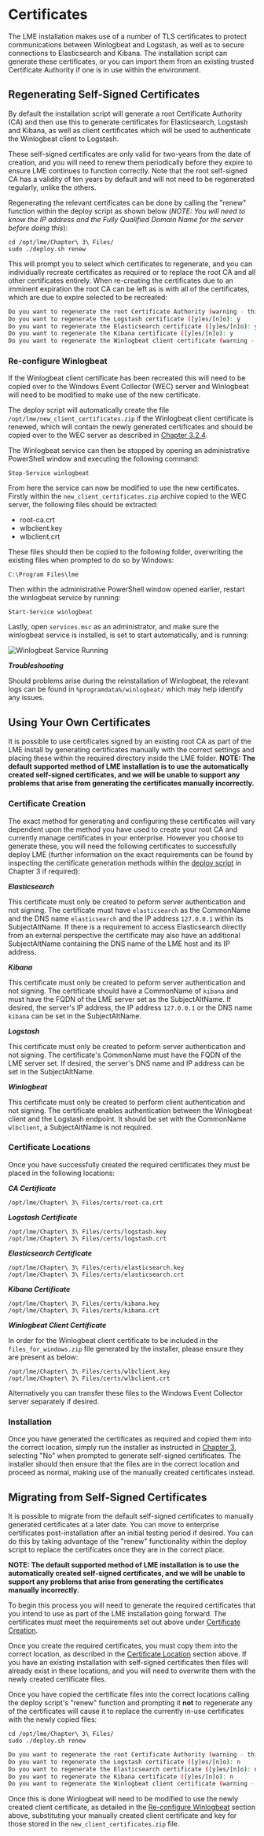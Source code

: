# Certificates
The LME installation makes use of a number of TLS certificates to protect communications between Winlogbeat and Logstash, as well as to secure connections to Elasticsearch and Kibana. The installation script can generate these certificates, or you can import them from an existing trusted Certificate Authority if one is in use within the environment.

## Regenerating Self-Signed Certificates
By default the installation script will generate a root Certificate Authority (CA) and then use this to generate certificates for Elasticsearch, Logstash and Kibana, as well as client certificates which will be used to authenticate the Winlogbeat client to Logstash.

These self-signed certificates are only valid for two-years from the date of creation, and you will need to renew them periodically before they expire to ensure LME continues to function correctly. Note that the root self-signed CA has a validity of ten years by default and will not need to be regenerated regularly, unlike the others.

Regenerating the relevant certificates can be done by calling the "renew" function within the deploy script as shown below (*NOTE: You will need to know the IP address and the Fully Qualified Domain Name for the server before doing this*):


```
cd /opt/lme/Chapter\ 3\ Files/
sudo ./deploy.sh renew
```

This will prompt you to select which certificates to regenerate, and you can individually recreate certificates as required or to replace the root CA and all other certificates entirely. When re-creating the certificates due to an imminent expiration the root CA can be left as is with all of the certificates, which are due to expire selected to be recreated:

```bash
Do you want to regenerate the root Certificate Authority (warning - this will invalidate all current certificates in use) ([y]es/[n]o): n
Do you want to regenerate the Logstash certificate ([y]es/[n]o): y
Do you want to regenerate the Elasticsearch certificate ([y]es/[n]o): y
Do you want to regenerate the Kibana certificate ([y]es/[n]o): y
Do you want to regenerate the Winlogbeat client certificate (warning - you will need to re-install Winlogbeat with the new certificate on the WEC server if you do this) ([y]es/[n]o): y
```

### Re-configure Winlogbeat

If the Winlogbeat client certificate has been recreated this will need to be copied over to the Windows Event Collector (WEC) server and Winlogbeat will need to be modified to make use of the new certificate.

The deploy script will automatically create the file ```/opt/lme/new_client_certificates.zip```  if the Winlogbeat client certificate is renewed, which will contain the newly generated certificates and should be copied over to the WEC server as described in [Chapter 3.2.4](/docs/markdown/chapter3/chapter3.md#324-download-files-for-windows-event-collector).

The Winlogbeat service can then be stopped by opening an administrative PowerShell window and executing the following command:

```
Stop-Service winlogbeat
```

From here the service can now be modified to use the new certificates. Firstly within the ```new_client_certificates.zip``` archive copied to the WEC server, the following files should be extracted:
* root-ca.crt
* wlbclient.key
* wlbclient.crt

These files should then be copied to the following folder, overwriting the existing files when prompted to do so by Windows:

```
C:\Program Files\lme
```

Then within the administrative PowerShell window opened earlier, restart the winlogbeat service by running:

```
Start-Service winlogbeat
```

Lastly, open ```services.msc``` as an administrator, and make sure the winlogbeat service is installed, is set to start automatically, and is running:

![Winlogbeat Service Running](/docs/imgs/winlogbeat-running.png)
<p align="center">

***Troubleshooting***

Should problems arise during the reinstallation of Winlogbeat, the relevant logs can be found in ```%programdata%/winlogbeat/``` which may help identify any issues.

## Using Your Own Certificates
It is possible to use certificates signed by an existing root CA as part of the LME install by generating certificates manually with the correct settings and placing these within the required directory inside the LME folder. **NOTE: The default supported method of LME installation is to use the automatically created self-signed certificates, and we will be unable to support any problems that arise from generating the certificates manually incorrectly.**

### Certificate Creation

The exact method for generating and configuring these certificates will vary dependent upon the method you have used to create your root CA and currently manage certificates in your enterprise. However you choose to generate these, you will need the following certificates to successfully deploy LME (further information on the exact requirements can be found by inspecting the certificate generation methods within the [deploy script](/Chapter%203%20Files/deploy.sh) in Chapter 3 if required):

***Elasticsearch***

This certificate must only be created to peform server authentication and not signing.  The certificate must have ```elasticsearch``` as the CommonName and the DNS name ```elasticsearch``` and the IP address ```127.0.0.1``` within its SubjectAltName. If there is a requirement to access Elasticsearch directly from an external perspective the certificate may also have an additional SubjectAltName containing the DNS name of the LME host and its IP address.

***Kibana***

This certificate must only be created to peform server authentication and not signing. The certificate should have a CommonName of ```kibana``` and must have the FQDN of the LME server set as the SubjectAltName.   If desired, the server's IP address, the IP address ```127.0.0.1``` or the DNS name ```kibana``` can be set in the SubjectAltName.

***Logstash***

This certificate must only be created to peform server authentication and not signing.  The certificate's CommonName must have the FQDN of the LME server set.  If desired, the server's DNS name and IP address can be set in the SubjectAltName.

***Winlogbeat***

This certificate must only be created to perform client authentication and not signing. The certificate enables authentication between the Winlogbeat client and the Logstash endpoint. It should be set with the CommonName ```wlbclient```, a SubjectAltName is not required.

### Certificate Locations

Once you have successfully created the required certificates they must be placed in the following locations:

***CA Certificate***

```
/opt/lme/Chapter\ 3\ Files/certs/root-ca.crt
```

***Logstash Certificate***
```
/opt/lme/Chapter\ 3\ Files/certs/logstash.key
/opt/lme/Chapter\ 3\ Files/certs/logstash.crt
```

***Elasticsearch Certificate***
```
/opt/lme/Chapter\ 3\ Files/certs/elasticsearch.key
/opt/lme/Chapter\ 3\ Files/certs/elasticsearch.crt
```

***Kibana Certificate***
```
/opt/lme/Chapter\ 3\ Files/certs/kibana.key
/opt/lme/Chapter\ 3\ Files/certs/kibana.crt
```

***Winlogbeat Client Certificate***

In order for the Winlogbeat client certificate to be included in the ```files_for_windows.zip``` file generated by the installer, please ensure they are present as below:
```
/opt/lme/Chapter\ 3\ Files/certs/wlbclient.key
/opt/lme/Chapter\ 3\ Files/certs/wlbclient.crt
```
Alternatively you can transfer these files to the Windows Event Collector server separately if desired.

### Installation

Once you have generated the certificates as required and copied them into the correct location, simply run the installer as instructed in [Chapter 3](/docs/markdown/chapter3/chapter3.md), selecting "No" when prompted to generate self-signed certificates. The installer should then ensure that the files are in the correct location and proceed as normal, making use of the manually created certificates instead.

## Migrating from Self-Signed Certificates

It is possible to migrate from the default self-signed certificates to manually generated certificates at a later date. You can move to enterprise certificates post-installation after an initial testing period if desired. You can do this by taking advantage of the "renew" functionality within the deploy script to replace the certificates once they are in the correct place.

**NOTE: The default supported method of LME installation is to use the automatically created self-signed certificates, and we will be unable to support any problems that arise from generating the certificates manually incorrectly.**

To begin this process you will need to generate the required certificates that you intend to use as part of the LME installation going forward. The certificates must meet the requirements set out above under [Certificate Creation](#certificate-creation).

Once you create the required certificates, you must copy them into the correct location, as described in the [Certificate Location](#certificate-locations) section above. If you have an existing installation with self-signed certificates then files will already exist in these locations, and you will need to overwrite them with the newly created certificate files.

Once you have copied the certificate files into the correct locations calling the deploy script's "renew" function and prompting it **not** to regenerate any of the certificates will cause it to replace the currently in-use certificates with the newly copied files:

```
cd /opt/lme/Chapter\ 3\ Files/
sudo ./deploy.sh renew
```

```bash
Do you want to regenerate the root Certificate Authority (warning - this will invalidate all current certificates in use) ([y]es/[n]o): n
Do you want to regenerate the Logstash certificate ([y]es/[n]o): n
Do you want to regenerate the Elasticsearch certificate ([y]es/[n]o): n
Do you want to regenerate the Kibana certificate ([y]es/[n]o): n
Do you want to regenerate the Winlogbeat client certificate (warning - you will need to re-install Winlogbeat with the new certificate on the WEC server if you do this) ([y]es/[n]o): n
```

Once this is done Winlogbeat will need to be modified to use the newly created client certificate, as detailed in the [Re-configure Winlogbeat](#re-configure-winlogbeat) section above, substituting your manually created client certificate and key for those stored in the ```new_client_certificates.zip``` file.


